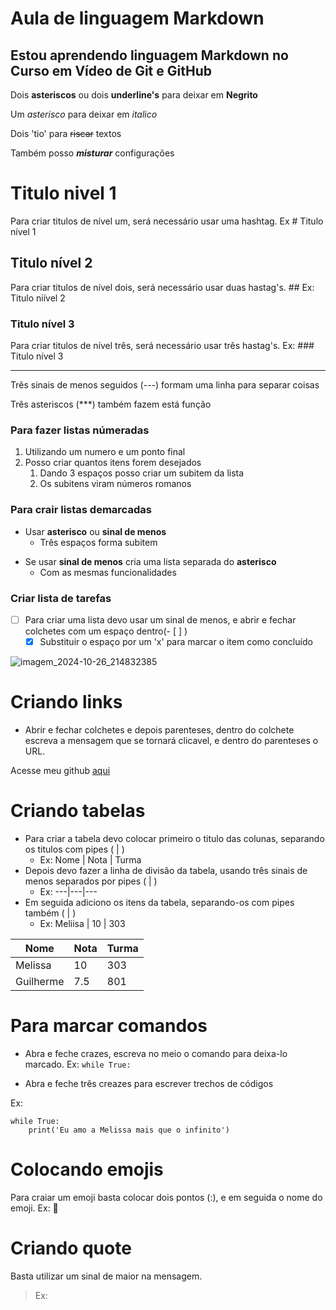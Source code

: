 # Aula de linguagem Markdown

## Estou aprendendo linguagem **Markdown** no Curso em Vídeo de **Git** e **GitHub**

Dois **asteriscos** ou dois __underline's__ para deixar em **Negrito**

Um *asterisco* para deixar em *italico*

Dois 'tio' para ~~riscar~~ textos

Também posso __*misturar*__ configurações

# Titulo nivel 1

Para criar titulos de nível um, será necessário usar uma hashtag. Ex # Titulo nível 1

## Titulo nível 2

Para criar titulos de nível dois, será necessário usar duas hastag's. ## Ex: Titulo niível 2

### Titulo nível 3

Para criar titulos de nível três, será necessário usar três hastag's. Ex: ### Titulo nível 3

---

Três sinais de menos seguidos (---) formam uma linha para separar coisas

Três asteriscos (***) também fazem está função

### Para fazer listas númeradas
 1. Utilizando um numero e um ponto final
 2. Posso criar quantos itens forem desejados
    1. Dando 3 espaços posso criar um subitem da lista
    2. Os subitens viram números romanos

### Para crair listas demarcadas
* Usar **asterisco** ou **sinal de menos**
   * Três espaços forma subitem
- Se usar **sinal de menos** cria uma lista separada do **asterisco**
   - Com as mesmas funcionalidades

### Criar lista de tarefas
- [ ] Para criar uma lista devo usar um sinal de menos, e abrir e fechar colchetes com um espaço dentro(- [ ] )
   - [x] Substituir o espaço por um 'x' para  marcar o item como concluído

![imagem_2024-10-26_214832385](https://github.com/user-attachments/assets/31a36d29-f63a-484d-bb09-e0db586633a7)

# Criando links

- Abrir e fechar colchetes e depois parenteses, dentro do colchete escreva a mensagem que se tornará clicavel, e dentro do parenteses o URL.

Acesse meu github [aqui](https://DevGuilhermePort)

# Criando tabelas

- Para criar a tabela devo colocar primeiro o titulo das colunas, separando os titulos com pipes ( | )
   - Ex: Nome | Nota | Turma
- Depois devo fazer a linha de divisão da tabela, usando três sinais de menos separados por pipes ( | )
   - Ex: ---|---|---
- Em seguida adiciono os itens da tabela, separando-os com pipes também ( | )
   - Ex: Meliisa | 10 | 303
 
Nome | Nota | Turma
---|---|---
Melissa | 10 | 303
Guilherme | 7.5 | 801

# Para marcar comandos

- Abra e feche crazes, escreva no meio o comando para deixa-lo marcado. Ex: `while True: `

- Abra e feche três creazes para escrever trechos de códigos

Ex: 
```
while True:
    print('Eu amo a Melissa mais que o infinito')
```
# Colocando emojis
Para craiar um emoji basta colocar dois pontos (:), e em seguida o nome do emoji. Ex: 🌙

# Criando quote

Basta utilizar um sinal de maior na mensagem.

> Ex:

